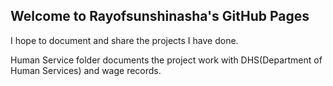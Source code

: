 ## Welcome to Rayofsunshinasha's GitHub Pages

I hope to document and share the projects I have done. 

Human Service folder documents the project work with DHS(Department of Human Services) and wage records. 

